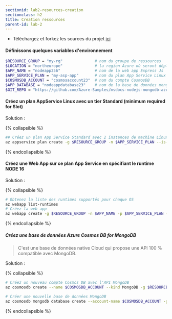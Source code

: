 ```yaml
---
sectionid: lab2-resources-creation
sectionclass: h2
title: Creation ressources
parent-id: lab-2
---
```


- Téléchargez et forkez les sources du projet [ici](https://github.com/Azure-Samples/msdocs-nodejs-mongodb-azure-sample-app)
  
#### Définissons quelques variables d'environnement  

``` bash
$RESOURCE_GROUP = "my-rg"              # nom du groupe de ressources
$LOCATION = "northeurope"              # la region Azure où seront déployées les ressources
$APP_NAME = "nodeapp256"               # nom de la web app Express Js
$APP_SERVICE_PLAN = "my-asp-app"       # nom du plan App Service Linux
$COSMOSDB_ACCOUNT = "cosmosaccount23"  # nom du compte CosmosDB
$APP_DATABASE = "nodeappdatabase23"    # nom de la base de données mongo
$GIT_REPO = "https://github.com/Azure-Samples/msdocs-nodejs-mongodb-azure-sample-app"
```

#### Créez un plan AppService Linux avec un tier Standard (minimum required for Slot)

Solution :

{% collapsible %}

```bash
## Créez un plan App Service Standard avec 2 instances de machine Linux
az appservice plan create -g $RESOURCE_GROUP -n $APP_SERVICE_PLAN --is-linux --number-of-workers 2 --sku S1
```

{% endcollapsible %}

#### Créez une Web App sur ce plan App Service en spécifiant le runtime NODE 16

Solution :

{% collapsible %}

```bash
# Obtenez la liste des runtimes supportés pour chaque OS
az webapp list-runtimes
# Créez la web app
az webapp create -g $RESOURCE_GROUP -n $APP_NAME -p $APP_SERVICE_PLAN -r "NODE:16-lts" 
```

{% endcollapsible %}

##### Créez une base de données Azure Cosmos DB for MongoDB

> C'est une base de données native Cloud qui propose une API 100 % compatible avec MongoDB.

Solution :

{% collapsible %}

```bash
# Créez un nouveau compte Cosmos DB avec l'API MongoDB
az cosmosdb create --name $COSMOSDB_ACCOUNT --kind MongoDB -g $RESOURCE_GROUP
```

```bash
# Créer une nouvelle base de données MongoDB
az cosmosdb mongodb database create --account-name $COSMOSDB_ACCOUNT -g $RESOURCE_GROUP --name $APP_DATABASE
```

{% endcollapsible %}
